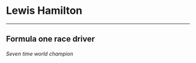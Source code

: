 # Lewis Hamilton

---

## Formula one race driver

###### Seven time world champion


        
        
        
        
        
        